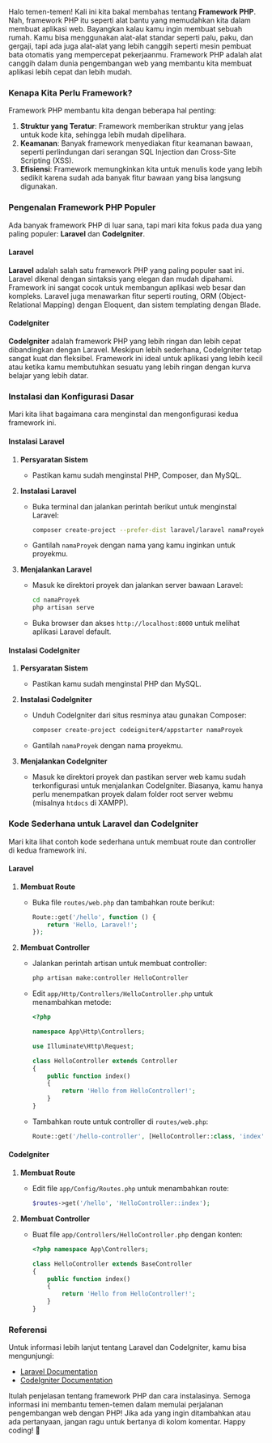 Halo temen-temen! Kali ini kita bakal membahas tentang **Framework PHP**. Nah, framework PHP itu seperti alat bantu yang memudahkan kita dalam membuat aplikasi web. Bayangkan kalau kamu ingin membuat sebuah rumah. Kamu bisa menggunakan alat-alat standar seperti palu, paku, dan gergaji, tapi ada juga alat-alat yang lebih canggih seperti mesin pembuat bata otomatis yang mempercepat pekerjaanmu. Framework PHP adalah alat canggih dalam dunia pengembangan web yang membantu kita membuat aplikasi lebih cepat dan lebih mudah.

### Kenapa Kita Perlu Framework?

Framework PHP membantu kita dengan beberapa hal penting:
1. **Struktur yang Teratur**: Framework memberikan struktur yang jelas untuk kode kita, sehingga lebih mudah dipelihara.
2. **Keamanan**: Banyak framework menyediakan fitur keamanan bawaan, seperti perlindungan dari serangan SQL Injection dan Cross-Site Scripting (XSS).
3. **Efisiensi**: Framework memungkinkan kita untuk menulis kode yang lebih sedikit karena sudah ada banyak fitur bawaan yang bisa langsung digunakan.

### Pengenalan Framework PHP Populer

Ada banyak framework PHP di luar sana, tapi mari kita fokus pada dua yang paling populer: **Laravel** dan **CodeIgniter**.

#### Laravel

**Laravel** adalah salah satu framework PHP yang paling populer saat ini. Laravel dikenal dengan sintaksis yang elegan dan mudah dipahami. Framework ini sangat cocok untuk membangun aplikasi web besar dan kompleks. Laravel juga menawarkan fitur seperti routing, ORM (Object-Relational Mapping) dengan Eloquent, dan sistem templating dengan Blade.

#### CodeIgniter

**CodeIgniter** adalah framework PHP yang lebih ringan dan lebih cepat dibandingkan dengan Laravel. Meskipun lebih sederhana, CodeIgniter tetap sangat kuat dan fleksibel. Framework ini ideal untuk aplikasi yang lebih kecil atau ketika kamu membutuhkan sesuatu yang lebih ringan dengan kurva belajar yang lebih datar.

### Instalasi dan Konfigurasi Dasar

Mari kita lihat bagaimana cara menginstal dan mengonfigurasi kedua framework ini.

#### Instalasi Laravel

1. **Persyaratan Sistem**
   - Pastikan kamu sudah menginstal PHP, Composer, dan MySQL.

2. **Instalasi Laravel**
   - Buka terminal dan jalankan perintah berikut untuk menginstal Laravel:
     ```bash
     composer create-project --prefer-dist laravel/laravel namaProyek
     ```
   - Gantilah `namaProyek` dengan nama yang kamu inginkan untuk proyekmu.

3. **Menjalankan Laravel**
   - Masuk ke direktori proyek dan jalankan server bawaan Laravel:
     ```bash
     cd namaProyek
     php artisan serve
     ```
   - Buka browser dan akses `http://localhost:8000` untuk melihat aplikasi Laravel default.

#### Instalasi CodeIgniter

1. **Persyaratan Sistem**
   - Pastikan kamu sudah menginstal PHP dan MySQL.

2. **Instalasi CodeIgniter**
   - Unduh CodeIgniter dari situs resminya atau gunakan Composer:
     ```bash
     composer create-project codeigniter4/appstarter namaProyek
     ```
   - Gantilah `namaProyek` dengan nama proyekmu.

3. **Menjalankan CodeIgniter**
   - Masuk ke direktori proyek dan pastikan server web kamu sudah terkonfigurasi untuk menjalankan CodeIgniter. Biasanya, kamu hanya perlu menempatkan proyek dalam folder root server webmu (misalnya `htdocs` di XAMPP).

### Kode Sederhana untuk Laravel dan CodeIgniter

Mari kita lihat contoh kode sederhana untuk membuat route dan controller di kedua framework ini.

#### Laravel

1. **Membuat Route**
   - Buka file `routes/web.php` dan tambahkan route berikut:
     ```php
     Route::get('/hello', function () {
         return 'Hello, Laravel!';
     });
     ```

2. **Membuat Controller**
   - Jalankan perintah artisan untuk membuat controller:
     ```bash
     php artisan make:controller HelloController
     ```
   - Edit `app/Http/Controllers/HelloController.php` untuk menambahkan metode:
     ```php
     <?php

     namespace App\Http\Controllers;

     use Illuminate\Http\Request;

     class HelloController extends Controller
     {
         public function index()
         {
             return 'Hello from HelloController!';
         }
     }
     ```
   - Tambahkan route untuk controller di `routes/web.php`:
     ```php
     Route::get('/hello-controller', [HelloController::class, 'index']);
     ```

#### CodeIgniter

1. **Membuat Route**
   - Edit file `app/Config/Routes.php` untuk menambahkan route:
     ```php
     $routes->get('/hello', 'HelloController::index');
     ```

2. **Membuat Controller**
   - Buat file `app/Controllers/HelloController.php` dengan konten:
     ```php
     <?php namespace App\Controllers;

     class HelloController extends BaseController
     {
         public function index()
         {
             return 'Hello from HelloController!';
         }
     }
     ```

### Referensi

Untuk informasi lebih lanjut tentang Laravel dan CodeIgniter, kamu bisa mengunjungi:

- [Laravel Documentation](https://laravel.com/docs)
- [CodeIgniter Documentation](https://codeigniter.com/user_guide/)

Itulah penjelasan tentang framework PHP dan cara instalasinya. Semoga informasi ini membantu temen-temen dalam memulai perjalanan pengembangan web dengan PHP! Jika ada yang ingin ditambahkan atau ada pertanyaan, jangan ragu untuk bertanya di kolom komentar. Happy coding! 🚀
